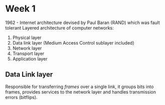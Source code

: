 # Week 1
1962 - Internet architecture devised by Paul Baran (RAND) which was fault tolerant
Layered architecture of computer networks:
1) Physical layer
2) Data link layer (Medium Access Control sublayer included)
3) Network layer
4) Transport layer
5) Application layer

## Data Link layer
Responsible for transferring _frames_ over a single link, it groups bits into frames, provides services to the network layer and handles transmission errors (bitflips).
